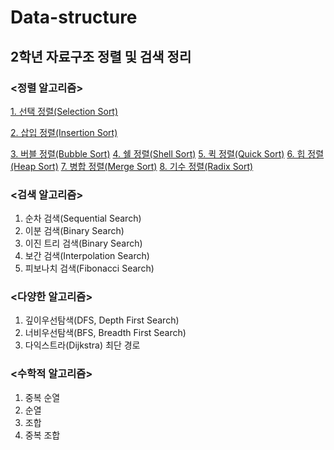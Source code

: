 # Data-structure
## 2학년 자료구조 정렬 및 검색 정리

### <정렬 알고리즘>
[1. 선택 정렬(Selection Sort)](Data-structure/Sort/BubbleSort.c)

[2. 삽입 정렬(Insertion Sort)](Data-structure/Sort/InsertionSort.c)

[3. 버블 정렬(Bubble Sort)](Data-structure/Sort/BubbleSort.c)
[4. 쉘 정렬(Shell Sort)](Data-structure/Sort/ShellSort.c)
[5. 퀵 정렬(Quick Sort)](Data-structure/Sort/QuickSort.c)
[6. 힙 정렬(Heap Sort)](Data-structure/Sort/HeapSort.c)
[7. 병합 정렬(Merge Sort)](Data-structure/Sort/MergeSort.c)
[8. 기수 정렬(Radix Sort)](Data-structure/Sort/RadixSortt.c)

### <검색 알고리즘>
1. 순차 검색(Sequential Search)
2. 이분 검색(Binary Search)
3. 이진 트리 검색(Binary Search)
4. 보간 검색(Interpolation Search)
5. 피보나치 검색(Fibonacci Search)

### <다양한 알고리즘>
1. 깊이우선탐색(DFS, Depth First Search)
2. 너비우선탐색(BFS, Breadth First Search)
3. 다익스트라(Dijkstra) 최단 경로

### <수학적 알고리즘>
1. 중복 순열
2. 순열
3. 조합
4. 중복 조합
